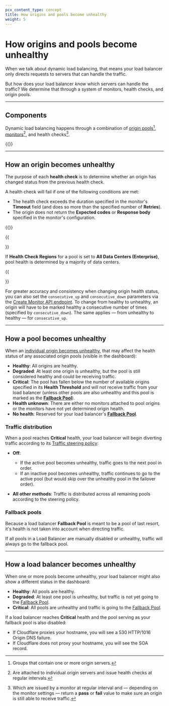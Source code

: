 ```yaml
---
pcx_content_type: concept
title: How origins and pools become unhealthy
weight: 5
---
```


# How origins and pools become unhealthy

When we talk about dynamic load balancing, that means your load balancer only directs requests to servers that can handle the traffic.

But how does your load balancer _know_ which servers can handle the traffic? We determine that through a system of monitors, health checks, and origin pools.

---

## Components

Dynamic load balancing happens through a combination of [origin pools](/load-balancing/understand-basics/pools/)[^1], [monitors](/load-balancing/understand-basics/monitors/)[^2], and health checks[^3]. 


{{<render file="_health-check-diagram.md">}}

---

## How an origin becomes unhealthy

The purpose of each **health check** is to determine whether an origin has changed status from the previous health check.

A health check will fail if one of the following conditions are met:

- The health check exceeds the duration specified in the monitor's **Timeout** field (and does so more than the specified number of **Retries**).
- The origin does not return the **Expected codes** or **Response body** specified in the monitor's configuration.

{{<render file="_health-check-regions.md">}}

{{<Aside type="note">}}

If **Health Check Regions** for a pool is set to **All Data Centers (Enterprise)**, pool health is determined by a majority of data centers.

{{</Aside>}}

For greater accuracy and consistency when changing origin health status, you can also set the `consecutive_up` and `consecutive_down` parameters via the [Create Monitor API endpoint](https://developers.cloudflare.com/api/operations/account-load-balancer-monitors-create-monitor). To change from healthy to unhealthy, an origin will have to be marked healthy a consecutive number of times (specified by `consecutive_down`). The same applies — from unhealthy to healthy — for `consecutive_up`.

---

## How a pool becomes unhealthy

When an [individual origin becomes unhealthy](#how-an-origin-becomes-unhealthy), that may affect the health status of any associated origin pools (visible in the dashboard):

- **Healthy**: All origins are healthy.
- **Degraded**: At least one origin is unhealthy, but the pool is still considered healthy and could be receiving traffic.
- **Critical**: The pool has fallen below the number of available origins specified in its **Health Threshold** and will not receive traffic from your load balancer (unless other pools are also unhealthy and this pool is marked as the [**Fallback Pool**](#fallback-pools)).
- **Health unknown**: There are either no monitors attached to pool origins or the monitors have not yet determined origin health.
- **No health**: Reserved for your load balancer's [**Fallback Pool**](#fallback-pools).

### Traffic distribution

When a pool reaches **Critical** health, your load balancer will begin diverting traffic according to its [Traffic steering policy](/load-balancing/understand-basics/traffic-steering/steering-policies/):

- **Off**:

  - If the active pool becomes unhealthy, traffic goes to the next pool in order.
  - If an inactive pool becomes unhealthy, traffic continues to go to the active pool (but would skip over the unhealthy pool in the failover order).

- **All other methods**: Traffic is distributed across all remaining pools according to the steering policy.

### Fallback pools

Because a load balancer **Fallback Pool** is meant to be a pool of last resort, it's health is not taken into account when directing traffic.

If all pools in a Load Balancer are manually disabled or unhealthy, traffic will always go to the fallback pool.

---

## How a load balancer becomes unhealthy

When one or more pools become unhealthy, your load balancer might also show a different status in the dashboard:

- **Healthy**: All pools are healthy.
- **Degraded**: At least one pool is unhealthy, but traffic is not yet going to the [Fallback Pool](#fallback-pools).
- **Critical**: All pools are unhealthy and traffic is going to the [Fallback Pool](#fallback-pools).

If a load balancer reaches **Critical** health and the pool serving as your fallback pool is also disabled:

- If Cloudflare proxies your hostname, you will see a 530 HTTP/1016 Origin DNS failure.
- If Cloudflare does not proxy your hostname, you will see the SOA record.


[^1]: Groups that contain one or more origin servers.
[^2]: Are attached to individual origin servers and issue health checks at regular intervals.
[^3]: Which are issued by a monitor at regular interval and — depending on the monitor settings — return a **pass** or **fail** value to make sure an origin is still able to receive traffic.